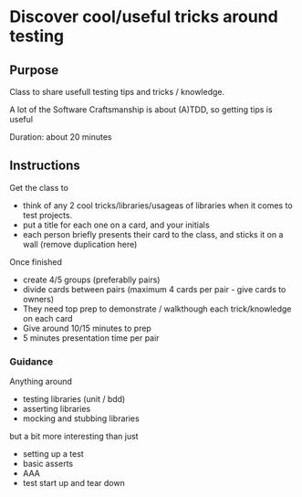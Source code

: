 # Discover cool/useful tricks around testing

## Purpose

Class to share usefull testing  tips and tricks / knowledge.

A lot of the Software Craftsmanship is about (A)TDD, so getting tips is useful

Duration: about 20 minutes

## Instructions

Get the class to

- think of any 2 cool tricks/libraries/usageas of libraries when it comes to test projects.
- put a title for each one on a card, and your initials
- each person briefly presents their card to the class, and sticks it on a wall (remove duplication here)

Once finished

- create 4/5 groups (preferablly pairs)
- divide cards between pairs (maximum 4 cards per pair - give cards to owners)
- They need top prep to demonstrate / walkthough each trick/knowledge on each card
- Give around 10/15 minutes to prep
- 5 minutes presentation time per pair

### Guidance

Anything around

- testing libraries (unit / bdd)
- asserting libraries
- mocking and stubbing libraries

but a bit more interesting than just

- setting up a test
- basic asserts
- AAA
- test start up and tear down